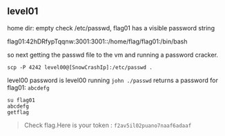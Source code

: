 ## level01

home dir: empty
check /etc/passwd, flag01 has a visible password string

flag01:42hDRfypTqqnw:3001:3001::/home/flag/flag01:/bin/bash

so next getting the passwd file to the vm and running a password cracker.

	scp -P 4242 level00@[SnowCrashIp]:/etc/passwd .

level00 password is level00
running `john ./passwd` returns a password for flag01: `abcdefg`

	su flag01
	abcdefg
	getflag

> Check flag.Here is your token : `f2av5il02puano7naaf6adaaf`
